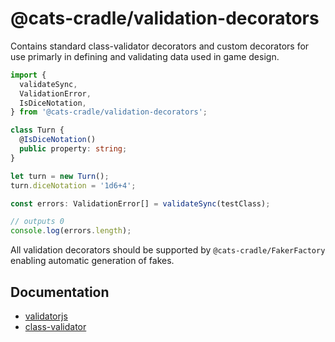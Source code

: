 # @cats-cradle/validation-decorators

Contains standard class-validator decorators and custom decorators for use
primarly in defining and validating data used in game design.

```typescript
import {
  validateSync,
  ValidationError,
  IsDiceNotation,
} from '@cats-cradle/validation-decorators';

class Turn {
  @IsDiceNotation()
  public property: string;
}

let turn = new Turn();
turn.diceNotation = '1d6+4';

const errors: ValidationError[] = validateSync(testClass);

// outputs 0
console.log(errors.length);
```

All validation decorators should be supported by `@cats-cradle/FakerFactory`
enabling automatic generation of fakes.

## Documentation

- [validatorjs](https://validatejs.org/)
- [class-validator](https://github.com/typestack/class-validator)
